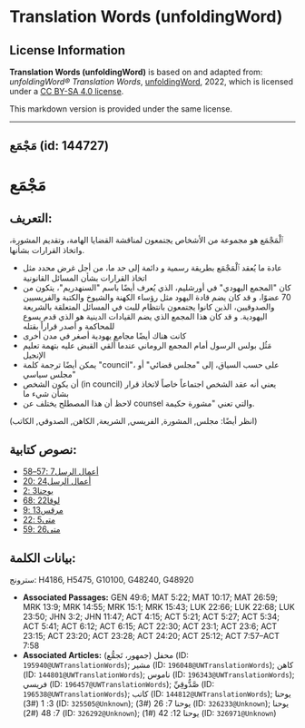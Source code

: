 # Translation Words (unfoldingWord)

## License Information

**Translation Words (unfoldingWord)** is based on and adapted from: _unfoldingWord® Translation Words_, [unfoldingWord](https://unfoldingword.org/utw), 2022, which is licensed under a [CC BY-SA 4.0 license](https://creativecommons.org/licenses/by-sa/4.0/legalcode.en).

This markdown version is provided under the same license.



--------------------------------

## مَجْمَع (id: 144727)

مَجْمَع
=======

التعريف:
--------

ٱلْمَجْمَع هو مجموعة من الأشخاص يجتمعون لمناقشة القضايا الهامة، وتقديم المشورة، واتخاذ القرارات بشأنها.

* عادة ما يُعقد ٱلْمَجْمَع بطريقة رسمية و دائمة إلى حد ما، من أجل غرض محدد مثل اتخاذ القرارات بشأن المسائل القانونية
* كان "المجمع اليهودي" في أورشليم، الذي يُعرف أيضًا باسم "السنهدريم"، يتكون من 70 عضوًا، و قد كان يضم قادة اليهود مثل رؤساء الكهنة والشيوخ والكتبة والفريسيين والصدوقيين، الذين كانوا يجتمعون بانتظام للبت في المسائل المتعلقة بالشريعة اليهودية. و قد كان هذا المجمع الذي يضم القيادات الدينية هو الذي قدم يسوع للمحاكمة و أصدر قراراً بقتله
* كانت هناك أيضًا مجامع يهودية أصغر في مدن أخرى
* مَثُل بولس الرسول أمام المجمع الروماني عندما أُلقي القبض عليه بتهمة تعليم الإنجيل
* يمكن أيضًا ترجمة كلمة "council"، على حسب السياق، إلى "مجلس قضائي" أو "مجلس سياسي
* أن يكون الشخص (in council) يعني أنه عقد الشخص اجتماعاً خاصاً لاتخاذ قرار بشأن شيء ما
* لاحظ أن هذا المصطلح يختلف عن counsel والتي تعني "مشورة حكيمة.

(انظر أيضًا: مجلس, المشورة, الفريسي, الشريعة, الكاهن, الصدوقي, الكاتب)

نصوص كتابية:
------------

* [أعمال الرسل7 :57–58](https://ref.ly/Acts7:57-Acts7:58)
* [أعمال الرسل24 :20](https://ref.ly/Acts24:20)
* [يوحنا3 :2](https://ref.ly/John3:2)
* [لوقا22 :68](https://ref.ly/Luke22:68)
* [مرقس13 :9](https://ref.ly/Mark13:9)
* [متى5 :22](https://ref.ly/Matt5:22)
* [متى26 :59](https://ref.ly/Matt26:59)

بيانات الكلمة:
--------------

سترونج: H4186, H5475, G10100, G48240, G48920

* **Associated Passages:** GEN 49:6; MAT 5:22; MAT 10:17; MAT 26:59; MRK 13:9; MRK 14:55; MRK 15:1; MRK 15:43; LUK 22:66; LUK 22:68; LUK 23:50; JHN 3:2; JHN 11:47; ACT 4:15; ACT 5:21; ACT 5:27; ACT 5:34; ACT 5:41; ACT 6:12; ACT 6:15; ACT 22:30; ACT 23:1; ACT 23:6; ACT 23:15; ACT 23:20; ACT 23:28; ACT 24:20; ACT 25:12; ACT 7:57–ACT 7:58
* **Associated Articles:** محفل (جمهور، تَجمُّع) (ID: `195940@UWTranslationWords`); مشير (ID: `196048@UWTranslationWords`); كاهن (ID: `144801@UWTranslationWords`); ناموس (ID: `196343@UWTranslationWords`); فريسي (ID: `196457@UWTranslationWords`); صَّدُّوقِيِّ (ID: `196538@UWTranslationWords`); كاتب (ID: `144812@UWTranslationWords`); يوحنا 3: 1 (#3) (ID: `325505@Unknown`); يوحنا 7: 26 (#3) (ID: `326233@Unknown`); يوحنا 7: 48 (#2) (ID: `326292@Unknown`); يوحنا 12: 42 (#1) (ID: `326971@Unknown`)

